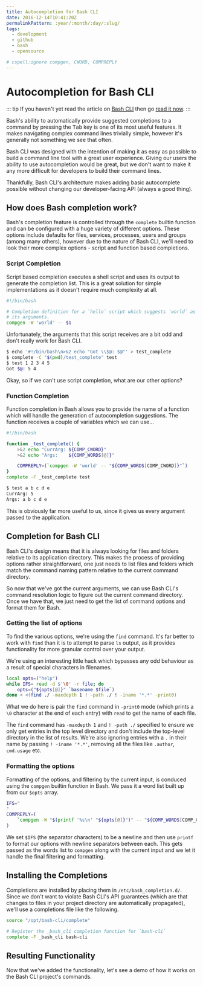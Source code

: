 ```yaml
---
title: Autocompletion for Bash CLI
date: 2016-12-14T10:41:20Z
permalinkPattern: :year/:month/:day/:slug/
tags:
  - development
  - github
  - bash
  - opensource

# cspell:ignore compgen, CWORD, COMPREPLY
---
```


# Autocompletion for Bash CLI

::: tip
If you haven't yet read the article on
[Bash CLI](https://github.com/SierraSoftworks/bash-cli) then
go [read it now](/post/bash-cli).
:::

Bash's ability to automatically provide suggested completions to a command
by pressing the <kbd>Tab</kbd> key is one of its most useful features. It
makes navigating complex command lines trivially simple, however it's generally
not something we see that often.

Bash CLI was designed with the intention of making it as easy as possible to
build a command line tool with a great user experience. Giving our users the
ability to use autocompletion would be great, but we don't want to make it
any more difficult for developers to build their command lines.

Thankfully, Bash CLI's architecture makes adding basic autocomplete possible
without changing our developer-facing API (always a good thing).

<!-- more -->

## How does Bash completion work?
Bash's completion feature is controlled through the `complete` builtin function
and can be configured with a huge variety of different options. These options
include defaults for files, services, processes, users and groups (among many
others), however due to the nature of Bash CLI, we'll need to look their more
complex options - script and function based completions.

### Script Completion
Script based completion executes a shell script and uses its output to generate
the completion list. This is a great solution for simple implementations as it
doesn't require much complexity at all.

```sh
#!/bin/bash

# Completion definition for a `hello` script which suggests `world` as
# its arguments.
compgen -W 'world' -- $1
```

Unfortunately, the arguments that this script receives are a bit odd and don't
really work for Bash CLI.

```sh
$ echo '#!/bin/bash\n>&2 echo "Got \\$@: $@"' > test_complete
$ complete -C "$(pwd)/test_complete" test
$ test 1 2 3 4 5
Got $@: 5 4
```

Okay, so if we can't use script completion, what are our other options?

### Function Completion
Function completion in Bash allows you to provide the name of a function which
will handle the generation of autocompletion suggestions. The function receives
a couple of variables which we can use...

```sh
#!/bin/bash

function _test_complete() {
    >&2 echo "CurrArg: ${COMP_CWORD}"
    >&2 echo "Args:    ${COMP_WORDS[@]}"

    COMPREPLY=(`compgen -W 'world' -- "${COMP_WORDS[COMP_CWORD]}"`)
}
complete -F _test_complete test
```

```sh
$ test a b c d e
CurrArg: 5
Args: a b c d e
```

This is obviously far more useful to us, since it gives us every argument passed to
the application.

## Completion for Bash CLI
Bash CLI's design means that it is always looking for files and folders relative to
its application directory. This makes the process of providing options rather
straightforward, one just needs to list files and folders which match the command
naming pattern relative to the current command directory.

So now that we've got the current arguments, we can use Bash CLI's command resolution
logic to figure out the current command directory. Once we have that, we just need to
get the list of command options and format them for Bash.

### Getting the list of options
To find the various options, we're using the `find` command. It's far better to work
with `find` than it is to attempt to parse `ls` output, as it provides functionality
for more granular control over your output.

We're using an interesting little hack which bypasses any odd behaviour as a result
of special characters in filenames.

```sh
local opts=("help")
while IFS= read -d $'\0' -r file; do
    opts=("${opts[@]}" `basename $file`)
done < <(find ./ -maxdepth 1 ! -path ./ ! -iname '*.*' -print0)
```

What we do here is pair the `find` command in `-print0` mode (which prints a `\0`
character at the end of each entry) with `read` to get the name of each file.

The `find` command has `-maxdepth 1` and `! -path ./` specified to ensure we only
get entries in the top level directory and don't include the top-level directory
in the list of results. We're also ignoring entries with a `.` in their name by
passing `! -iname '*.*'`, removing all the files like `.author`, `cmd.usage` etc.

### Formatting the options
Formatting of the options, and filtering by the current input, is conduced using
the `compgen` builtin function in Bash. We pass it a word list built up from
our `$opts` array.

```sh
IFS="
"
COMPREPLY=(
    `compgen -W "$(printf '%s\n' "${opts[@]}")" -- "${COMP_WORDS[COMP_CWORD]}"`
)
```

We set `$IFS` (the separator characters) to be a newline and then use `printf`
to format our options with newline separators between each. This gets passed
as the words list to `compgen` along with the current input and we let it handle
the final filtering and formatting.

## Installing the Completions
Completions are installed by placing them in `/etc/bash_completion.d/`. Since
we don't want to violate Bash CLI's API guarantees (which are that changes to
files in your project directory are automatically propagated), we'll use a
completions file like the following.

```sh
source "/opt/bash-cli/complete"

# Register the _bash_cli completion function for `bash-cli`
complete -F _bash_cli bash-cli
```

## Resulting Functionality
Now that we've added the functionality, let's see a demo of how it works
on the Bash CLI project's commands.

<!-- cspell:disable-next-line -->
<asciinema cast="b61d9hay2p1labwayfyg19aq6"/>
